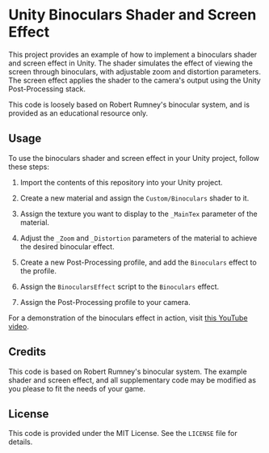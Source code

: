 # Unity Binoculars Shader and Screen Effect

This project provides an example of how to implement a binoculars shader and screen effect in Unity. The shader simulates the effect of viewing the screen through binoculars, with adjustable zoom and distortion parameters. The screen effect applies the shader to the camera's output using the Unity Post-Processing stack.

This code is loosely based on Robert Rumney's binocular system, and is provided as an educational resource only.

## Usage

To use the binoculars shader and screen effect in your Unity project, follow these steps:

1. Import the contents of this repository into your Unity project.

2. Create a new material and assign the `Custom/Binoculars` shader to it.

3. Assign the texture you want to display to the `_MainTex` parameter of the material.

4. Adjust the `_Zoom` and `_Distortion` parameters of the material to achieve the desired binocular effect.

5. Create a new Post-Processing profile, and add the `Binoculars` effect to the profile.

6. Assign the `BinocularsEffect` script to the `Binoculars` effect.

7. Assign the Post-Processing profile to your camera.

For a demonstration of the binoculars effect in action, visit [this YouTube video](https://www.youtube.com/watch?v=ipj4iGDMAmM).

## Credits

This code is based on Robert Rumney's binocular system. The example shader and screen effect, and all supplementary code may be modified as you please to fit the needs of your game.

## License

This code is provided under the MIT License. See the `LICENSE` file for details.
